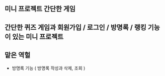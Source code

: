 ## 미니 프로젝트 간단한 게임


## 간단한 퀴즈 게임과 회원가입 / 로그인 / 방명록 / 랭킹 기능이 있는 미니 프로젝트


## 맡은 역헐

  - 방명록 기능 ( 방명록 작성과 삭제, 조회 )
